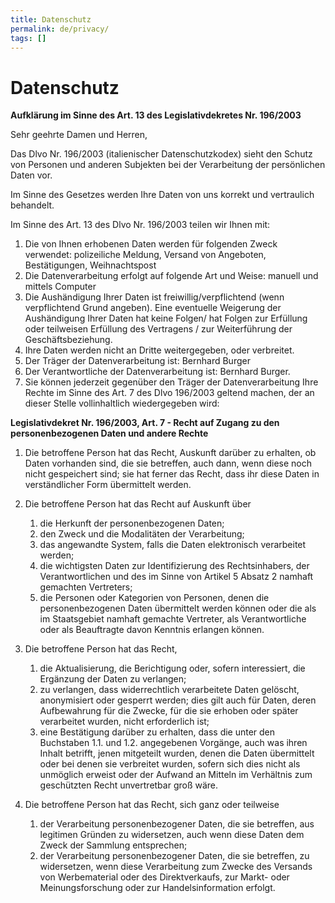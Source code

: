 ```yaml
---
title: Datenschutz
permalink: de/privacy/
tags: []
---
```


# Datenschutz

**Aufklärung im Sinne des Art. 13 des Legislativdekretes Nr. 196/2003**

Sehr geehrte Damen und Herren,

Das Dlvo Nr. 196/2003 (italienischer Datenschutzkodex) sieht den Schutz von Personen und anderen Subjekten bei der Verarbeitung der persönlichen Daten vor.

Im Sinne des Gesetzes werden Ihre Daten von uns korrekt und vertraulich behandelt.

Im Sinne des Art. 13 des Dlvo Nr. 196/2003 teilen wir Ihnen mit:

1. Die von Ihnen erhobenen Daten werden für folgenden Zweck verwendet: polizeiliche Meldung, Versand von Angeboten, Bestätigungen, Weihnachtspost
2. Die Datenverarbeitung erfolgt auf folgende Art und Weise: manuell und mittels Computer
3. Die Aushändigung Ihrer Daten ist freiwillig/verpflichtend (wenn verpflichtend Grund angeben).
Eine eventuelle Weigerung der Aushändigung Ihrer Daten hat keine Folgen/ hat Folgen zur Erfüllung oder teilweisen Erfüllung des Vertragens / zur Weiterführung der Geschäftsbeziehung.
4. Ihre Daten werden nicht an Dritte weitergegeben, oder verbreitet.
5. Der Träger der Datenverarbeitung ist: Bernhard Burger
6. Der Verantwortliche der Datenverarbeitung ist: Bernhard Burger.
7. Sie können jederzeit gegenüber den Träger der Datenverarbeitung Ihre Rechte im Sinne des Art. 7 des Dlvo 196/2003 geltend machen, der an dieser Stelle vollinhaltlich wiedergegeben wird:

**Legislativdekret Nr. 196/2003, Art. 7 - Recht auf Zugang zu den personenbezogenen Daten und andere Rechte**

1. Die betroffene Person hat das Recht, Auskunft darüber zu erhalten, ob Daten vorhanden sind, die sie betreffen, auch dann, wenn diese noch nicht gespeichert sind; sie hat ferner das Recht, dass ihr diese Daten in verständlicher Form übermittelt werden.
2. Die betroffene Person hat das Recht auf Auskunft über

    1. die Herkunft der personenbezogenen Daten;
    2. den Zweck und die Modalitäten der Verarbeitung;
    3. das angewandte System, falls die Daten elektronisch verarbeitet werden;
    4. die wichtigsten Daten zur Identifizierung des Rechtsinhabers, der Verantwortlichen und des im Sinne von Artikel 5 Absatz 2 namhaft gemachten Vertreters;
    5. die Personen oder Kategorien von Personen, denen die personenbezogenen Daten übermittelt werden können oder die als im Staatsgebiet namhaft gemachte Vertreter, als Verantwortliche oder als Beauftragte davon Kenntnis erlangen können.

3. Die betroffene Person hat das Recht,

    1. die Aktualisierung, die Berichtigung oder, sofern interessiert, die Ergänzung der Daten zu verlangen;
    2. zu verlangen, dass widerrechtlich verarbeitete Daten gelöscht, anonymisiert oder gesperrt werden; dies gilt auch für Daten, deren Aufbewahrung für die Zwecke, für die sie erhoben oder später verarbeitet wurden, nicht erforderlich ist;
    3. eine Bestätigung darüber zu erhalten, dass die unter den Buchstaben 1.1. und 1.2. angegebenen Vorgänge, auch was ihren Inhalt betrifft, jenen mitgeteilt wurden, denen die Daten übermittelt oder bei denen sie verbreitet wurden, sofern sich dies nicht als unmöglich erweist oder der Aufwand an Mitteln im Verhältnis zum geschützten Recht unvertretbar groß wäre.

4. Die betroffene Person hat das Recht, sich ganz oder teilweise

    1. der Verarbeitung personenbezogener Daten, die sie betreffen, aus legitimen Gründen zu widersetzen, auch wenn diese Daten dem Zweck der Sammlung entsprechen;
    2. der Verarbeitung personenbezogener Daten, die sie betreffen, zu widersetzen, wenn diese Verarbeitung zum Zwecke des Versands von Werbematerial oder des Direktverkaufs, zur Markt- oder Meinungsforschung oder zur Handelsinformation erfolgt.